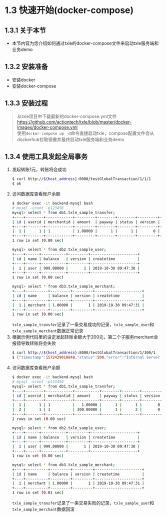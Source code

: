 # 1.3 快速开始(docker-compose)
## 1.3.1 关于本节
 + 本节内容为您介绍如何通过txle的docker-compose文件来启动txle服务端和业务demo  

## 1.3.2 安装准备
 + 安装docker  
 + 安装docker-compose  

## 1.3.3 安装过程
 > 从txle项目中下载最新的docker-compose.yml文件  
 https://github.com/actiontech/txle/blob/master/docker-images/docker-compose.yml  
 使用`docker-compose up -d`命令直接启动txle，compose配置文件会从dockerhub拉取镜像并最终启动txle服务端和业务demo  
 
## 1.3.4 使用工具发起全局事务
1. 发起转账1元，转账将会成功  
    ```bash
    $ curl http://${host_address}:8000/testGlobalTransaction/1/1/1
    $ ok
    ```
2. 访问数据库查看账户余额  
    ```bash
    $ docker exec -it backend-mysql bash
    # mysql -uroot -p123456
    mysql> select * from db1.txle_sample_transfer;
    +----+--------+------------+---------+--------+--------+---------+---------------------+
    | id | userid | merchantid | amount  | payway | status | version | createtime          |
    +----+--------+------------+---------+--------+--------+---------+---------------------+
    |  1 |      1 | 1          | 1.00000 |      1 |      1 |       0 | 2019-10-30 09:47:54 |
    +----+--------+------------+---------+--------+--------+---------+---------------------+
    1 row in set (0.00 sec)
    
    mysql> select * from db2.txle_sample_user;
    +----+------+-----------+---------+---------------------+
    | id | name | balance   | version | createtime          |
    +----+------+-----------+---------+---------------------+
    |  1 | user | 999.00000 |       1 | 2019-10-30 09:47:30 |
    +----+------+-----------+---------+---------------------+
    1 row in set (0.00 sec)
    
    mysql> select * from db3.txle_sample_merchant;
    +----+----------+---------+---------+---------------------+
    | id | name     | balance | version | createtime          |
    +----+----------+---------+---------+---------------------+
    |  1 | merchant | 1.00000 |       1 | 2019-10-30 09:47:31 |
    +----+----------+---------+---------+---------------------+
    1 row in set (0.00 sec)
    ```
   `txle_sample_transfer`记录了一条交易成功的记录，`txle_sample_user`和`txle_sample_merchant`数据正常记录
3. 根据示例代码里的设定发起转账金额大于200元，第二个子服务merchant会报错导致转账将会失败  
    ```bash
    $ curl http://${host_address}:8000/testGlobalTransaction/1/300/1
    $ {"timestamp":1572429018848,"status":500,"error":"Internal Server Error","exception":"org.springframework.web.client.HttpServerErrorException","message":"500 null","path":"/testGlobalTransaction/1/300/1"}
    ```
4. 访问数据库查看账户余额  
    ```bash
    $ docker exec -it backend-mysql bash
    # mysql -uroot -p123456
    mysql> select * from db1.txle_sample_transfer;
    +----+--------+------------+-----------+--------+--------+---------+---------------------+
    | id | userid | merchantid | amount    | payway | status | version | createtime          |
    +----+--------+------------+-----------+--------+--------+---------+---------------------+
    |  1 |      1 | 1          |   1.00000 |      1 |      1 |       0 | 2019-10-30 09:47:54 |
    |  2 |      1 | 1          | 300.00000 |      1 |      2 |       0 | 2019-10-30 09:50:18 |
    +----+--------+------------+-----------+--------+--------+---------+---------------------+
    2 rows in set (0.00 sec)
    
    mysql> select * from db2.txle_sample_user;
    +----+------+-----------+---------+---------------------+
    | id | name | balance   | version | createtime          |
    +----+------+-----------+---------+---------------------+
    |  1 | user | 999.00000 |       1 | 2019-10-30 09:47:30 |
    +----+------+-----------+---------+---------------------+
    1 row in set (0.00 sec)
    
    mysql> select * from db3.txle_sample_merchant;
    +----+----------+---------+---------+---------------------+
    | id | name     | balance | version | createtime          |
    +----+----------+---------+---------+---------------------+
    |  1 | merchant | 1.00000 |       1 | 2019-10-30 09:47:31 |
    +----+----------+---------+---------+---------------------+
    1 row in set (0.01 sec)
    ```
   `txle_sample_transfer`记录了一条交易失败的记录，`txle_sample_user`和`txle_sample_merchant`数据回滚

